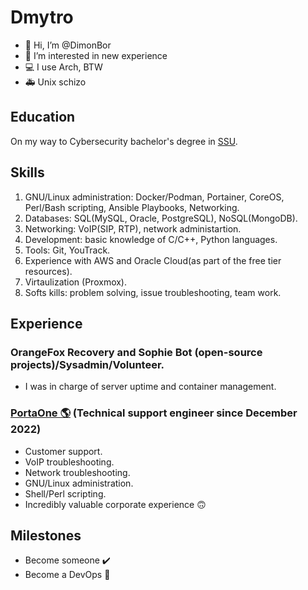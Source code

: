 # Dmytro
- 👋 Hi, I’m @DimonBor
- 👀 I’m interested in new experience
- 💻 I use Arch, BTW
- 🚑 Unix schizo 

## Education
On my way to Cybersecurity bachelor's degree in [SSU](https://int.sumdu.edu.ua/en/).

## Skills
  1. GNU/Linux administration: Docker/Podman, Portainer, CoreOS, Perl/Bash scripting, Ansible Playbooks, Networking.
  2. Databases: SQL(MySQL, Oracle, PostgreSQL), NoSQL(MongoDB).
  3. Networking: VoIP(SIP, RTP), network administartion.  
  4. Development: basic knowledge of C/C++, Python languages.
  5. Tools: Git, YouTrack.
  6. Experience with AWS and Oracle Cloud(as part of the free tier resources).
  7. Virtaulization (Proxmox).
  8. Softs kills: problem solving, issue troubleshooting, team work.  
  
## Experience
  ### OrangeFox Recovery and Sophie Bot (open-source projects)/Sysadmin/Volunteer.
  - I was in charge of server uptime and container management.
  
  ### [PortaOne 🌎](https://www.portaone.com/) (Technical support engineer since December 2022)
  - Customer support.
  - VoIP troubleshooting.
  - Network troubleshooting.
  - GNU/Linux administration.
  - Shell/Perl scripting.
  - Incredibly valuable corporate experience 🙃

## Milestones
  - Become someone ✔️
  - Become a DevOps 🔄

